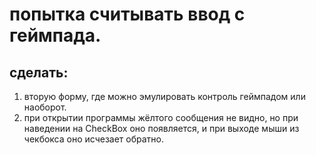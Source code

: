 # попытка считывать ввод с геймпада.

## сделать:
1) вторую форму, где можно эмулировать контроль геймпадом или наоборот.
2) при открытии программы жёлтого сообщения не видно, но при наведении на CheckBox оно появляется, и при выходе мыши из чекбокса оно исчезает обратно.
